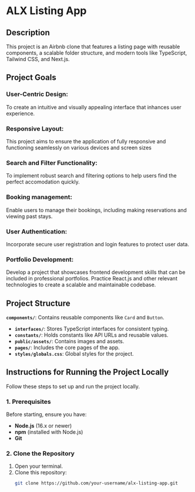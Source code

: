 # ALX Listing App

## Description

This project is an Airbnb clone that features a listing page with reusable components, a scalable folder structure, and modern tools like TypeScript, Tailwind CSS, and Next.js.

## Project Goals

### User-Centric Design:

To create an intuitive and visually appealing interface that inhances user experience.

### Responsive Layout:

This project aims to ensure the application of fully responsive and functioning seamlessly on various devices and screen sizes

### Search and Filter Functionality:

To implement robust search and filtering options to help users find the perfect accomodation quickly.

### Booking management:

Enable users to manage their bookings, including making reservations and viewing past stays.

### User Authentication:

Incorporate secure user registration and login features to protect user data.

### Portfolio Development:

Develop a project that showcases frontend development skills that can be included in professional portfolios.
Practice React.js and other relevant technologies to create a scalable and maintainable codebase.

## Project Structure

**`components/`**: Contains reusable components like `Card` and `Button`.

- **`interfaces/`**: Stores TypeScript interfaces for consistent typing.
- **`constants/`**: Holds constants like API URLs and reusable values.
- **`public/assets/`**: Contains images and assets.
- **`pages/`**: Includes the core pages of the app.
- **`styles/globals.css`**: Global styles for the project.

## **Instructions for Running the Project Locally**

Follow these steps to set up and run the project locally.

### **1. Prerequisites**

Before starting, ensure you have:

- **Node.js** (16.x or newer)
- **npm** (installed with Node.js)
- **Git**

### **2. Clone the Repository**

1. Open your terminal.
2. Clone this repository:
   ```bash
   git clone https://github.com/your-username/alx-listing-app.git
   ```
